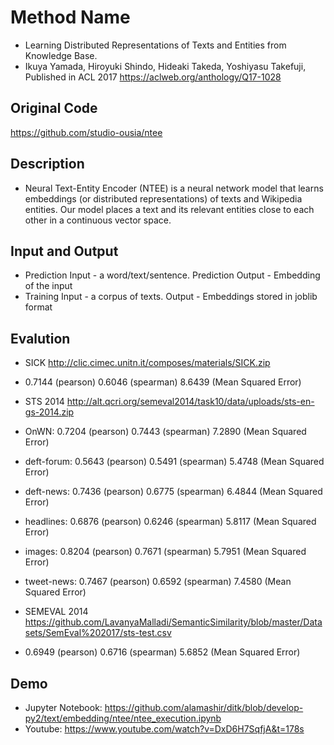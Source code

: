 # Method Name
- Learning Distributed Representations of Texts and Entities from Knowledge Base.
- Ikuya Yamada, Hiroyuki Shindo, Hideaki Takeda, Yoshiyasu Takefuji, Published in ACL 2017 <https://aclweb.org/anthology/Q17-1028>

## Original Code
https://github.com/studio-ousia/ntee

## Description
- Neural Text-Entity Encoder (NTEE) is a neural network model that learns embeddings (or distributed representations) of texts and Wikipedia entities. Our model places a text and its relevant entities close to each other in a continuous vector space.

## Input and Output
- Prediction Input - a word/text/sentence. Prediction Output - Embedding of the input 
- Training Input - a corpus of texts. Output - Embeddings stored in joblib format 

## Evalution
- SICK <http://clic.cimec.unitn.it/composes/materials/SICK.zip> 
- 0.7144 (pearson) 0.6046 (spearman) 8.6439 (Mean Squared Error)

- STS 2014 <http://alt.qcri.org/semeval2014/task10/data/uploads/sts-en-gs-2014.zip>
- OnWN: 0.7204 (pearson) 0.7443 (spearman) 7.2890 (Mean Squared Error)
- deft-forum: 0.5643 (pearson) 0.5491 (spearman) 5.4748 (Mean Squared Error)
- deft-news: 0.7436 (pearson) 0.6775 (spearman) 6.4844 (Mean Squared Error)
- headlines: 0.6876 (pearson) 0.6246 (spearman) 5.8117 (Mean Squared Error)
- images: 0.8204 (pearson) 0.7671 (spearman) 5.7951 (Mean Squared Error)
- tweet-news: 0.7467 (pearson) 0.6592 (spearman) 7.4580 (Mean Squared Error)

- SEMEVAL 2014 <https://github.com/LavanyaMalladi/SemanticSimilarity/blob/master/Datasets/SemEval%202017/sts-test.csv>
- 0.6949 (pearson) 0.6716 (spearman) 5.6852 (Mean Squared Error)

## Demo
- Jupyter Notebook: <https://github.com/alamashir/ditk/blob/develop-py2/text/embedding/ntee/ntee_execution.ipynb>  
- Youtube: <https://www.youtube.com/watch?v=DxD6H7SqfjA&t=178s>
